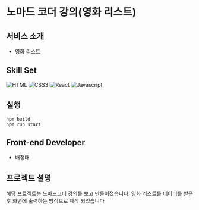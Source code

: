 
# 노마드 코더 강의(영화 리스트)

## 서비스 소개

- 영화 리스트

## Skill Set

![HTML](https://img.shields.io/badge/HTML5-E34F26?style=for-the-badge&logo=html5&logoColor=white)
![CSS3](https://img.shields.io/badge/CSS3-1572B6?style=for-the-badge&logo=css3&logoColor=white)
![React](https://img.shields.io/badge/-React-61DBFB?style=for-the-badge&labelColor=black&logo=react&logoColor=61DBFB)
![Javascript](https://img.shields.io/badge/Javascript-F0DB4F?style=for-the-badge&labelColor=black&logo=javascript&logoColor=F0DB4F)

## 실행

```
npm build
npm run start
```

## Front-end Developer

- 배정태

## 프로젝트 설명 
해당 프로젝트는 노마드코더 강의를 보고 만들어졌습니다.
영화 리스트를  데이터를 받은 후 화면에 출력하는 방식으로 제작 되었습니다

